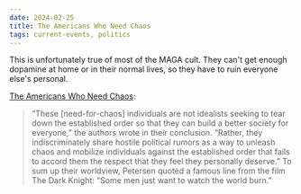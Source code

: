 ```yaml
---
date: 2024-02-25
title: The Americans Who Need Chaos
tags: current-events, politics
---
```


This is unfortunately true of most of the MAGA cult. They can't get enough dopamine at home or in their normal lives, so they have to ruin everyone else's personal.

[The Americans Who Need Chaos](https://www.theatlantic.com/ideas/archive/2024/02/need-for-chaos-political-science-concept/677536/):

> “These [need-for-chaos] individuals are not idealists seeking to tear down the established order so that they can build a better society for everyone,” the authors wrote in their conclusion. “Rather, they indiscriminately share hostile political rumors as a way to unleash chaos and mobilize individuals against the established order that fails to accord them the respect that they feel they personally deserve.” To sum up their worldview, Petersen quoted a famous line from the film The Dark Knight: “Some men just want to watch the world burn.”
